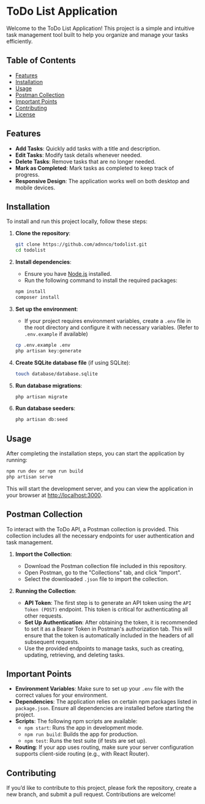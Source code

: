 # ToDo List Application

Welcome to the ToDo List Application! This project is a simple and intuitive task management tool built to help you organize and manage your tasks efficiently.

## Table of Contents

- [Features](#features)
- [Installation](#installation)
- [Usage](#usage)
- [Postman Collection](#postman-collection)
- [Important Points](#important-points)
- [Contributing](#contributing)
- [License](#license)

## Features

- **Add Tasks**: Quickly add tasks with a title and description.
- **Edit Tasks**: Modify task details whenever needed.
- **Delete Tasks**: Remove tasks that are no longer needed.
- **Mark as Completed**: Mark tasks as completed to keep track of progress.
- **Responsive Design**: The application works well on both desktop and mobile devices.

## Installation

To install and run this project locally, follow these steps:

1. **Clone the repository**:
    ```bash
    git clone https://github.com/adnnco/todolist.git
    cd todolist
    ```

2. **Install dependencies**:
    - Ensure you have [Node.js](https://nodejs.org/) installed.
    - Run the following command to install the required packages:
    ```bash
    npm install
    composer install
    ```

3. **Set up the environment**:
    - If your project requires environment variables, create a `.env` file in the root directory and configure it with necessary variables. (Refer to `.env.example` if available)
    ```bash
    cp .env.example .env
    php artisan key:generate
    ```
5. **Create SQLite database file** (if using SQLite):
    ```bash
    touch database/database.sqlite
    ```

6. **Run database migrations**:
    ```bash
    php artisan migrate
    ```

7. **Run database seeders**:
    ```bash
    php artisan db:seed
    ```

## Usage

After completing the installation steps, you can start the application by running:

```bash
npm run dev or npm run build
php artisan serve
  ```

This will start the development server, and you can view the application in your browser at [http://localhost:3000](http://localhost:3000).

## Postman Collection

To interact with the ToDo API, a Postman collection is provided. This collection includes all the necessary endpoints for user authentication and task management.

1. **Import the Collection**:
    - Download the Postman collection file included in this repository.
    - Open Postman, go to the "Collections" tab, and click "Import".
    - Select the downloaded `.json` file to import the collection.

2. **Running the Collection**:
    - **API Token**: The first step is to generate an API token using the `API Token (POST)` endpoint. This token is critical for authenticating all other requests.
    - **Set Up Authentication**: After obtaining the token, it is recommended to set it as a Bearer Token in Postman's authorization tab. This will ensure that the token is automatically included in the headers of all subsequent requests.
    - Use the provided endpoints to manage tasks, such as creating, updating, retrieving, and deleting tasks.

## Important Points

- **Environment Variables**: Make sure to set up your `.env` file with the correct values for your environment.
- **Dependencies**: The application relies on certain npm packages listed in `package.json`. Ensure all dependencies are installed before starting the project.
- **Scripts**: The following npm scripts are available:
  - `npm start`: Runs the app in development mode.
  - `npm run build`: Builds the app for production.
  - `npm test`: Runs the test suite (if tests are set up).
- **Routing**: If your app uses routing, make sure your server configuration supports client-side routing (e.g., with React Router).

## Contributing

If you’d like to contribute to this project, please fork the repository, create a new branch, and submit a pull request. Contributions are welcome!

